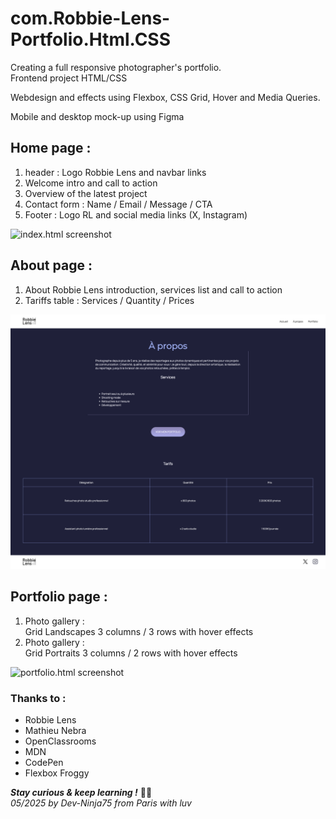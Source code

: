 # com.Robbie-Lens-Portfolio.Html.CSS
Creating a full responsive photographer's portfolio.    
Frontend project HTML/CSS  

Webdesign and effects using Flexbox, CSS Grid, Hover and Media Queries.

Mobile and desktop mock-up using Figma

## Home page :

1. header : Logo Robbie Lens and navbar links
2. Welcome intro and call to action
3. Overview of the latest project
4. Contact form : Name / Email / Message / CTA 
5. Footer : Logo RL and social media links (X, Instagram)

![index.html screenshot](<img/screenshots/ScreenShot_index.html.png>)

## About page :

1. About Robbie Lens introduction, services list and call to action 
2. Tariffs table : Services / Quantity / Prices

![a-propos.html screenshot](img/screenshots/ScreenShot_a-propos.html.png) 

## Portfolio page :

1. Photo gallery :  
   Grid Landscapes 3 columns / 3 rows with hover effects
2. Photo gallery :  
   Grid Portraits 3 columns / 2 rows with hover effects
   
![portfolio.html screenshot](img/screenshots/ScreenShot_portfolio.html.png)

### Thanks to :

* Robbie Lens
* Mathieu Nebra
* OpenClassrooms
* MDN
* CodePen
* Flexbox Froggy

***Stay curious & keep learning !***  :man_technologist:  
*05/2025 by Dev-Ninja75 from Paris with luv* 

